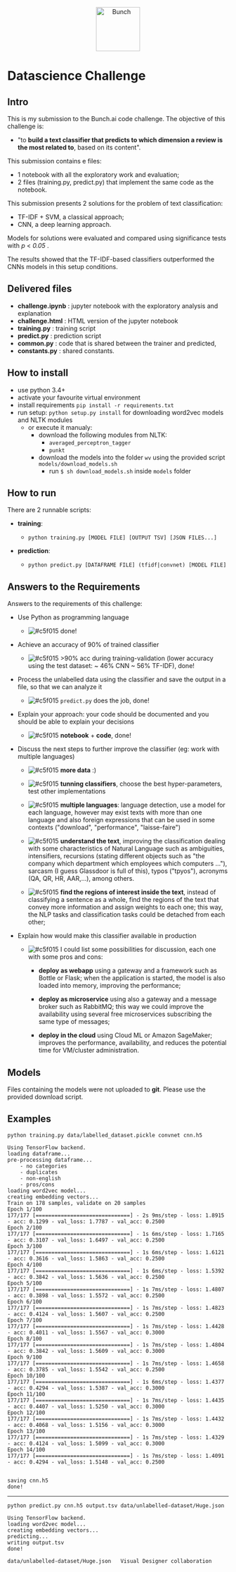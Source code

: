 <p align="center">
  <img height="100px" src="https://bunch.ai/wp-content/themes/bunch/images/bunch-logo-rgb.svg" alt="Bunch" />
</p>

# Datascience Challenge

## Intro

This is my submission to the Bunch.ai code challenge.
The objective of this challenge is:

+ "to **build a text classifier that predicts to which dimension a review is the most related to**, based on its content".

This submission contains e files:

+ 1 notebook with all the exploratory work and evaluation;
+ 2 files (training.py, predict.py) that implement the same code as the notebook. 


This submission presents 2 solutions for the problem of text classification:

+ TF-IDF + SVM, a classical approach;
+ CNN, a deep learning approach.

Models for solutions were evaluated and
compared using significance tests with *p* < *0.05* .

The results showed that the TF-IDF-based classifiers outperformed the CNNs models
in this setup conditions.

## Delivered files

+ **challenge.ipynb** : jupyter notebook with the exploratory analysis and explanation
+ **challenge.html** : HTML version of the jupyter notebook
+ **training.py** : training script
+ **predict.py** : prediction script 
+ **common.py** : code that is shared between the trainer and predicted,
+ **constants.py** : shared constants.

## How to install

+ use python 3.4+
+ activate your favourite virtual environment
+ install requirements ```pip install -r requirements.txt```
+ run setup: ``python setup.py install`` for downloading word2vec models and NLTK modules
    + or execute it manualy:
        + download the following modules from NLTK:
            + `averaged_perceptron_tagger`
            + `punkt`
        + download the models into the folder `wv` using the provided script `models/download_models.sh`
            + run `$ sh download_models.sh` inside `models` folder 

## How to run

There are 2 runnable scripts:

+ **training**: 
    + `python training.py [MODEL FILE] [OUTPUT TSV] [JSON FILES...]`

+ **prediction**:
    + `python predict.py [DATAFRAME FILE] (tfidf|convnet) [MODEL FILE]`

## Answers to the Requirements

Answers to the requirements of this challenge:

* Use Python as programming language
    + ![#c5f015](https://placehold.it/15/c5f015/000000?text=+) done!
* Achieve an accuracy of 90% of trained classifier
    + ![#c5f015](https://placehold.it/15/c5f015/000000?text=+) >90% acc during
    training-validation (lower accuracy using the test dataset: ~ 46% CNN ~ 56% TF-IDF), done!
* Process the unlabelled data using the classifier and save the output in a file, so that we can analyze it
    + ![#c5f015](https://placehold.it/15/c5f015/000000?text=+) `predict.py` does
    the job, done!
* Explain your approach: your code should be documented and you should be able to
explain your decisions
    + ![#c5f015](https://placehold.it/15/c5f015/000000?text=+) **notebook** + **code**, done!
* Discuss the next steps to further improve the classifier (eg: work with multiple
languages)
    
    + ![#c5f015](https://placehold.it/15/c5f015/000000?text=+)  **more data** :)
        
    + ![#c5f015](https://placehold.it/15/c5f015/000000?text=+) **tunning classifiers**, choose the best hyper-parameters, test other
    implementations
    + ![#c5f015](https://placehold.it/15/c5f015/000000?text=+) **multiple languages**: language detection, use a model for each language,
        however may exist texts with more than one language and also foreign expressions
        that can be used in some contexts ("download", "performance", "laisse-faire")
    + ![#c5f015](https://placehold.it/15/c5f015/000000?text=+) **understand the text**, improving the classification dealing with some
    characteristics of Natural Language such as ambiguities, intensifiers, recursions (stating
    different objects such as "the company which department which employees
    which computers ..."), sarcasm (I guess Glassdoor is full of this), typos ("tpyos"),
    acronyms (QA, QR, HR, AAR,...), among others.
    + ![#c5f015](https://placehold.it/15/c5f015/000000?text=+) **find the regions of interest inside the text**, instead of classifying
    a sentence as a whole, find the regions of the text that convey more information
    and assign weights to each one; this way, the NLP tasks and classification tasks
    could be detached from each other;
* Explain how would make this classifier available in production
    + ![#c5f015](https://placehold.it/15/c5f015/000000?text=+) I could list some possibilities
    for discussion, each one with some pros and cons:
    
        + **deploy as webapp** using a gateway and a framework such as Bottle or
    Flask; when the application is started, the model is also loaded
        into memory, improving the performance;
        
        + **deploy as microservice** using also a gateway and a message broker
    such as RabbitMQ; this way we could improve the availability using
    several free microservices subscribing the same type of messages;
        + **deploy in the cloud** using Cloud ML or Amazon SageMaker;
        improves the performance, availability, and reduces the potential time
        for VM/cluster administration.

## Models

Files containing the models were not uploaded to **git**. Please use the provided
download script.

## Examples

`python training.py data/labelled_dataset.pickle convnet cnn.h5`

```
Using TensorFlow backend.
loading dataframe...
pre-processing dataframe...
	- no categories
	- duplicates
	- non-english
	- pros/cons
loading word2vec model...
creating embedding vectors...
Train on 178 samples, validate on 20 samples
Epoch 1/100
177/177 [==============================] - 2s 9ms/step - loss: 1.8915 - acc: 0.1299 - val_loss: 1.7787 - val_acc: 0.2500
Epoch 2/100
177/177 [==============================] - 1s 6ms/step - loss: 1.7165 - acc: 0.3107 - val_loss: 1.6497 - val_acc: 0.2500
Epoch 3/100
177/177 [==============================] - 1s 6ms/step - loss: 1.6121 - acc: 0.3616 - val_loss: 1.5863 - val_acc: 0.2500
Epoch 4/100
177/177 [==============================] - 1s 6ms/step - loss: 1.5392 - acc: 0.3842 - val_loss: 1.5636 - val_acc: 0.2500
Epoch 5/100
177/177 [==============================] - 1s 7ms/step - loss: 1.4807 - acc: 0.3898 - val_loss: 1.5572 - val_acc: 0.2500
Epoch 6/100
177/177 [==============================] - 1s 7ms/step - loss: 1.4823 - acc: 0.4124 - val_loss: 1.5607 - val_acc: 0.2500
Epoch 7/100
177/177 [==============================] - 1s 7ms/step - loss: 1.4428 - acc: 0.4011 - val_loss: 1.5567 - val_acc: 0.3000
Epoch 8/100
177/177 [==============================] - 1s 7ms/step - loss: 1.4804 - acc: 0.3842 - val_loss: 1.5609 - val_acc: 0.3000
Epoch 9/100
177/177 [==============================] - 1s 7ms/step - loss: 1.4658 - acc: 0.3785 - val_loss: 1.5542 - val_acc: 0.2500
Epoch 10/100
177/177 [==============================] - 1s 6ms/step - loss: 1.4377 - acc: 0.4294 - val_loss: 1.5387 - val_acc: 0.3000
Epoch 11/100
177/177 [==============================] - 1s 7ms/step - loss: 1.4435 - acc: 0.4407 - val_loss: 1.5250 - val_acc: 0.3000
Epoch 12/100
177/177 [==============================] - 1s 7ms/step - loss: 1.4432 - acc: 0.4068 - val_loss: 1.5156 - val_acc: 0.3000
Epoch 13/100
177/177 [==============================] - 1s 7ms/step - loss: 1.4329 - acc: 0.4124 - val_loss: 1.5099 - val_acc: 0.3000
Epoch 14/100
177/177 [==============================] - 1s 7ms/step - loss: 1.4091 - acc: 0.4294 - val_loss: 1.5148 - val_acc: 0.2500


saving cnn.h5
done!
```

---


`python predict.py cnn.h5 output.tsv data/unlabelled-dataset/Huge.json`

```
Using TensorFlow backend.
loading word2vec model...
creating embedding vectors...
predicting...
writing output.tsv
done!
```

```
data/unlabelled-dataset/Huge.json	Visual Designer	collaboration	
```
